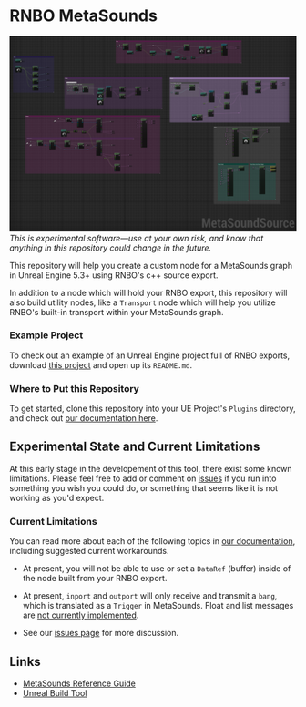 # RNBO MetaSounds

![RNBO in MetaSounds](docs/img/music-bed.png)
*This is experimental software—use at your own risk, and know that anything in this repository could change in the future.*

This repository will help you create a custom node for a MetaSounds graph in Unreal Engine 5.3+ using RNBO's c++ source export. 

In addition to a node which will hold your RNBO export, this repository will also build utility nodes, like a `Transport` node which will help you utilize RNBO's built-in transport within your MetaSounds graph. 

### Example Project

To check out an example of an Unreal Engine project full of RNBO exports, download [this project](https://cycling74-assets.nyc3.digitaloceanspaces.com/rnbo/unreal-engine/example-projects/rnbo.metasounds.testproj-10.13.23.zip) and open up its `README.md`.

### Where to Put this Repository

To get started, clone this repository into your UE Project's `Plugins` directory, and check out [our documentation here](docs/README.md).

## Experimental State and Current Limitations

At this early stage in the developement of this tool, there exist some known limitations. Please feel free to add or comment on [issues](https://github.com/Cycling74/RNBOMetasound/issues) if you run into something you wish you could do, or something that seems like it is not working as you'd expect.

### Current Limitations

You can read more about each of the following topics in [our documentation](docs/README.md), including suggested current workarounds. 

* At present, you will not be able to use or set a `DataRef` (buffer) inside of the node built from your RNBO export.

* At present, `inport` and `outport` will only receive and transmit a `bang`, which is translated as a `Trigger` in MetaSounds. Float and list messages are [not currently implemented](docs/README.md#trigger).

* See our [issues page](https://github.com/Cycling74/RNBOMetasound/issues) for more discussion.

## Links

* [MetaSounds Reference Guide](https://docs.unrealengine.com/5.3/en-US/metasounds-reference-guide-in-unreal-engine/)
* [Unreal Build Tool](https://docs.unrealengine.com/5.3/en-US/unreal-build-tool-in-unreal-engine/)
